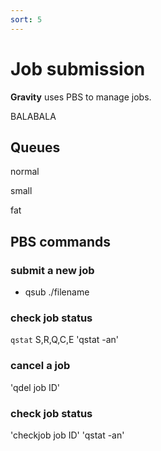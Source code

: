 ```yaml
---
sort: 5
---
```


# Job submission

**Gravity** uses PBS to manage jobs.

BALABALA

## Queues

normal

small

fat


## PBS commands

### submit a new job
- qsub ./filename
### check job status
`qstat`
S,R,Q,C,E
'qstat -an'

### cancel a job
'qdel job ID'

### check job status
'checkjob job ID'
'qstat -an'
